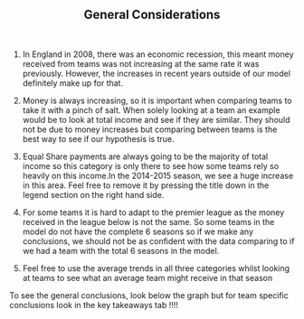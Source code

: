 <center><h2>General Considerations</h2></center>
<br>


1. In England in 2008, there was an economic recession, this meant money received from teams was not increasing at the same rate it was previously. However, the increases in recent years outside of our model definitely make up for that. 


2. Money is always increasing, so it is important when comparing teams to take it with a pinch of salt. When solely looking at a team an example would be to look at total income and see if they are similar. They should not be due to money increases but comparing between teams is the best way to see if our hypothesis is true.


3. Equal Share payments are always going to be the majority of total income so this category is only there to see how some teams rely so heavily on this income.In the 2014-2015 season, we see a huge increase in this area. Feel free to remove it by pressing the title down in the legend section on the right hand side.
4. For some teams it is hard to adapt to the premier league as the money received in the league below is not the same. So some teams in the model do not have the complete 6 seasons so if we make any conclusions, we should not be as confident with the data comparing to if we had a team with the total 6 seasons in the model.


5. Feel free to use the average trends in all three categories whilst looking at teams to see what an average team might receive in that season

To see the general conclusions, look below the graph but for team specific conclusions look in the key takeaways tab !!!!

<br>
